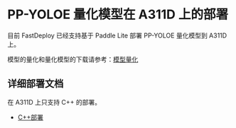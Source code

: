 # PP-YOLOE  量化模型在 A311D 上的部署
目前 FastDeploy 已经支持基于 Paddle Lite 部署 PP-YOLOE  量化模型到 A311D 上。

模型的量化和量化模型的下载请参考：[模型量化](../quantize/README.md)


## 详细部署文档

在 A311D 上只支持 C++ 的部署。

- [C++部署](cpp)
